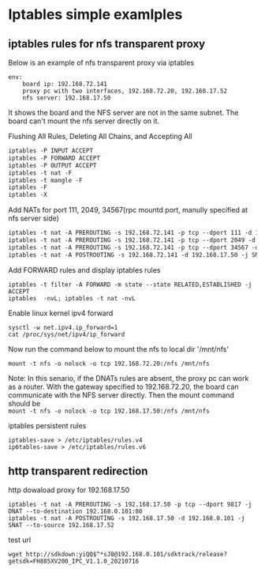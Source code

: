 # Iptables simple examlples

## iptables rules for nfs transparent proxy

Below is an example of nfs transparent proxy via iptables
```
env:
    board ip: 192.168.72.141
    proxy pc with two interfaces, 192.168.72.20, 192.168.17.52
    nfs server: 192.168.17.50
```
It shows the board and the NFS server are not in the same subnet. The board can't mount the nfs server directly
on it. 

Flushing All Rules, Deleting All Chains, and Accepting All
```html linenums="1"
iptables -P INPUT ACCEPT
iptables -P FORWARD ACCEPT
iptables -P OUTPUT ACCEPT
iptables -t nat -F
iptables -t mangle -F
iptables -F
iptables -X
```
Add NATs for port 111, 2049, 34567(rpc mountd port, manully specified at nfs server side)
```html linenums="1"
iptables -t nat -A PREROUTING -s 192.168.72.141 -p tcp --dport 111 -d 192.168.72.20 -j DNAT --to-destination 192.168.17.50
iptables -t nat -A PREROUTING -s 192.168.72.141 -p tcp --dport 2049 -d 192.168.72.20 -j DNAT --to-destination 192.168.17.50
iptables -t nat -A PREROUTING -s 192.168.72.141 -p tcp --dport 34567 -d 192.168.72.20 -j DNAT --to-destination 192.168.17.50
iptables -t nat -A POSTROUTING -s 192.168.72.141 -d 192.168.17.50 -j SNAT --to-source 192.168.17.52
```


Add FORWARD rules and display iptables rules
```
iptables -t filter -A FORWARD -m state --state RELATED,ESTABLISHED -j ACCEPT
iptables  -nvL; iptables -t nat -nvL
```

Enable linux kernel ipv4 forward
```hl_lines="1"
sysctl -w net.ipv4.ip_forward=1
cat /proc/sys/net/ipv4/ip_forward
```

Now run the command below to mount the nfs to local dir '/mnt/nfs'
```
mount -t nfs -o nolock -o tcp 192.168.72.20:/nfs /mnt/nfs
```


Note: In this senario, if the DNATs rules are absent, the proxy pc can work as a router. With the gateway specified to 192.168.72.20, 
the board can communicate with the NFS server directly. Then the mount command should be  
```mount -t nfs -o nolock -o tcp 192.168.17.50:/nfs /mnt/nfs```


iptables persistent rules
```
iptables-save > /etc/iptables/rules.v4
ip6tables-save > /etc/iptables/rules.v6
```


## http transparent redirection
http dowaload proxy for 192.168.17.50
```
iptables -t nat -A PREROUTING -s 192.168.17.50 -p tcp --dport 9817 -j DNAT --to-destination 192.168.0.101:80
iptables -t nat -A POSTROUTING -s 192.168.17.50 -d 192.168.0.101 -j SNAT --to-source 192.168.17.52
```

test url
```
wget http://sdkdown:yiQQ$^*sJ8@192.168.0.101/sdktrack/release?getsdk=FH885XV200_IPC_V1.1.0_20210716
```
